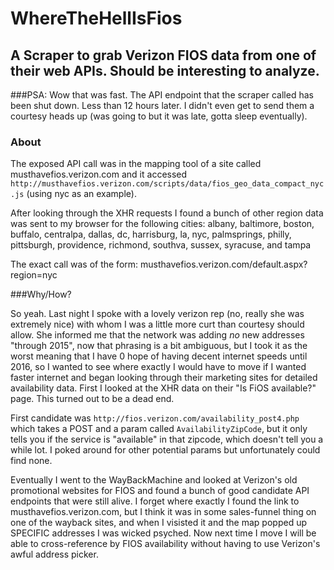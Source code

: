 WhereTheHellIsFios
==================

## A Scraper to grab Verizon FIOS data from one of their web APIs. Should be interesting to analyze.
###PSA: Wow that was fast. The API endpoint that the scraper called has been shut down. Less than 12 hours later. I didn't even get to send them a courtesy heads up (was going to but it was late, gotta sleep eventually).

### About
The exposed API call was in the mapping tool of a site called musthavefios.verizon.com and it accessed `http://musthavefios.verizon.com/scripts/data/fios_geo_data_compact_nyc.js` (using nyc as an example).

After looking through the XHR requests I found a bunch of other region data was sent to my browser for the following cities: albany, baltimore, boston, buffalo, centralpa, dallas, dc, harrisburg, la, nyc, palmsprings, philly, pittsburgh, providence, richmond, southva, sussex, syracuse, and tampa

The exact call was of the form: musthavefios.verizon.com/default.aspx?region=nyc

###Why/How?

So yeah. Last night I spoke with a lovely verizon rep (no, really she was extremely nice) with whom I was a little more curt than courtesy should allow. She informed me that the network was adding *no* new addresses "through 2015", now that phrasing is a bit ambiguous, but I took it as the worst meaning that I have 0 hope of having decent internet speeds until 2016, so I wanted to see where exactly I would have to move if I wanted faster internet and began looking through their marketing sites for detailed availability data. First I looked at the XHR data on their "Is FiOS available?" page. This turned out to be a dead end.

First candidate was `http://fios.verizon.com/availability_post4.php` which takes a POST and a param called `AvailabilityZipCode`, but it only tells you if the service is "available" in that zipcode, which doesn't tell you a while lot. I poked around for other potential params but unfortunately could find none.

Eventually I went to the WayBackMachine and looked at Verizon's old promotional websites for FIOS and found a bunch of good candidate API endpoints that were still alive. I forget where exactly I found the link to musthavefios.verizon.com, but I think it was in some sales-funnel thing on one of the wayback sites, and when I visisted it and the map popped up SPECIFIC addresses I was wicked psyched. Now next time I move I will be able to cross-reference by FIOS availability without having to use Verizon's awful address picker.
